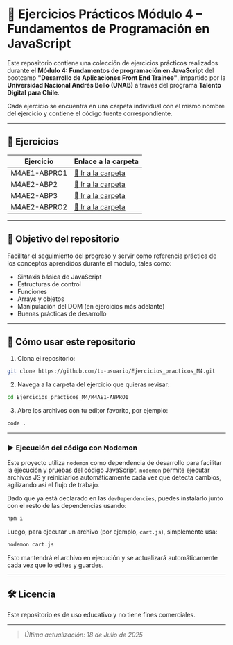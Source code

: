 # 🧠 Ejercicios Prácticos Módulo 4 – Fundamentos de Programación en JavaScript

Este repositorio contiene una colección de ejercicios prácticos realizados durante el **Módulo 4: Fundamentos de programación en JavaScript** del bootcamp **"Desarrollo de Aplicaciones Front End Trainee"**, impartido por la **Universidad Nacional Andrés Bello (UNAB)** a través del programa **Talento Digital para Chile**.

Cada ejercicio se encuentra en una carpeta individual con el mismo nombre del ejercicio y contiene el código fuente correspondiente.

---

## 📂 Ejercicios

| Ejercicio | Enlace a la carpeta |
|----------|---------------------|
| M4AE1-ABPRO1 | [📁 Ir a la carpeta](./M4AE1-ABPRO1) |
| M4AE2-ABP2 | [📁 Ir a la carpeta](./M4AE2-ABP2) |
| M4AE2-ABP3 | [📁 Ir a la carpeta](./M4AE2-ABP3) |
| M4AE2-ABPRO2 | [📁 Ir a la carpeta](./M4AE2-ABPRO2) |

---

## 🚀 Objetivo del repositorio

Facilitar el seguimiento del progreso y servir como referencia práctica de los conceptos aprendidos durante el módulo, tales como:

- Sintaxis básica de JavaScript
- Estructuras de control
- Funciones
- Arrays y objetos
- Manipulación del DOM (en ejercicios más adelante)
- Buenas prácticas de desarrollo

---

## 📌 Cómo usar este repositorio

1. Clona el repositorio:

```bash
git clone https://github.com/tu-usuario/Ejercicios_practicos_M4.git
```

2. Navega a la carpeta del ejercicio que quieras revisar:

```bash
cd Ejercicios_practicos_M4/M4AE1-ABPRO1
```

3. Abre los archivos con tu editor favorito, por ejemplo:

```bash
code .
```

---

### ▶️ Ejecución del código con Nodemon

Este proyecto utiliza `nodemon` como dependencia de desarrollo para facilitar la ejecución y pruebas del código JavaScript. `nodemon` permite ejecutar archivos JS y reiniciarlos automáticamente cada vez que detecta cambios, agilizando así el flujo de trabajo.

Dado que ya está declarado en las `devDependencies`, puedes instalarlo junto con el resto de las dependencias usando:

```bash
npm i
```

Luego, para ejecutar un archivo (por ejemplo, `cart.js`), simplemente usa:

```bash
nodemon cart.js
```

Esto mantendrá el archivo en ejecución y se actualizará automáticamente cada vez que lo edites y guardes.

---

## 🛠️ Licencia

Este repositorio es de uso educativo y no tiene fines comerciales.

---

> *Última actualización: 18 de Julio de 2025*
